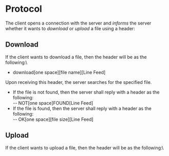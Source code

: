 # Protocol
The client opens a connection with the server and *informs* the server whether it wants to *download* or *upload* a file using a header:

## Download
If the client wants to download a file, then the header will be as the following:\
- download[one space][file name][Line Feed]

Upon receiving this header, the server searches for the specified file.
- If the file is not found, then the server shall reply with a header as the following:\
-- NOT[one space]FOUND[Line Feed]
- If the file is found, then the server shall reply with a header as the following:\
-- OK[one space][file size][Line Feed]
		
## Upload
If the client wants to upload a file, then the header will be as the following:\
